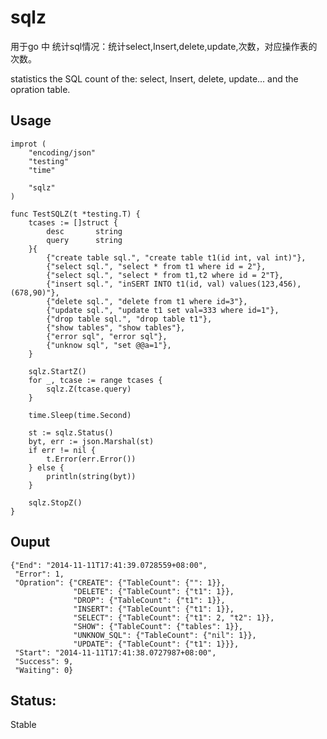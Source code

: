 sqlz
====

用于go 中 统计sql情况：统计select,Insert,delete,update,次数，对应操作表的次数。

statistics the SQL count of the: select, Insert, delete, update... and the opration table.

Usage
---


	improt (
		"encoding/json"
		"testing"
		"time"

		"sqlz"
	)

	func TestSQLZ(t *testing.T) {
		tcases := []struct {
			desc       string
			query      string
		}{
			{"create table sql.", "create table t1(id int, val int)"},
			{"select sql.", "select * from t1 where id = 2"},
			{"select sql.", "select * from t1,t2 where id = 2"T},
			{"insert sql.", "inSERT INTO t1(id, val) values(123,456),(678,90)"},
			{"delete sql.", "delete from t1 where id=3"},
			{"update sql.", "update t1 set val=333 where id=1"},
			{"drop table sql.", "drop table t1"},
			{"show tables", "show tables"},
			{"error sql", "error sql"},
			{"unknow sql", "set @@a=1"},
		}
	
		sqlz.StartZ()
		for _, tcase := range tcases {
			sqlz.Z(tcase.query)
		}
	
		time.Sleep(time.Second)
	
		st := sqlz.Status()
		byt, err := json.Marshal(st)
		if err != nil {
			t.Error(err.Error())
		} else {
			println(string(byt))
		}
	
		sqlz.StopZ()
	}

Ouput
---
	{"End": "2014-11-11T17:41:39.0728559+08:00",
	 "Error": 1,
	 "Opration": {"CREATE": {"TableCount": {"": 1}},
	              "DELETE": {"TableCount": {"t1": 1}},
	              "DROP": {"TableCount": {"t1": 1}},
	              "INSERT": {"TableCount": {"t1": 1}},
	              "SELECT": {"TableCount": {"t1": 2, "t2": 1}},
	              "SHOW": {"TableCount": {"tables": 1}},
	              "UNKNOW_SQL": {"TableCount": {"nil": 1}},
	              "UPDATE": {"TableCount": {"t1": 1}}},
	 "Start": "2014-11-11T17:41:38.0727987+08:00",
	 "Success": 9,
	 "Waiting": 0}

Status:
---
Stable